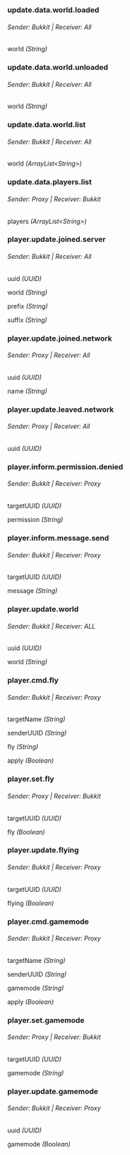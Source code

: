 ### update.data.world.loaded
###### *Sender: Bukkit | Receiver: All*

world *(String)*

### update.data.world.unloaded
###### *Sender: Bukkit | Receiver: All*

world *(String)*

### update.data.world.list
###### *Sender: Bukkit | Receiver: All*

world *(ArrayList\<String>)*

### update.data.players.list
###### *Sender: Proxy | Receiver: Bukkit*

players *(ArrayList\<String>)*

### player.update.joined.server
###### *Sender: Bukkit | Receiver: All*

uuid *(UUID)*

world *(String)*

prefix *(String)*

suffix *(String)*


### player.update.joined.network
###### *Sender: Proxy | Receiver: All*

uuid *(UUID)*

name *(String)*


### player.update.leaved.network
###### *Sender: Proxy | Receiver: All*

uuid *(UUID)*


### player.inform.permission.denied
###### Sender: Bukkit | Receiver: Proxy

targetUUID *(UUID)*

permission *(String)*


### player.inform.message.send
###### Sender: Bukkit | Receiver: Proxy

targetUUID *(UUID)*

message *(String)*


### player.update.world
###### Sender: Bukkit | Receiver: ALL

uuid *(UUID)*

world *(String)*


### player.cmd.fly
###### Sender: Bukkit | Receiver: Proxy

targetName *(String)*

senderUUID *(String)*

fly *(String)*

apply *(Boolean)*


### player.set.fly
###### Sender: Proxy | Receiver: Bukkit

targetUUID *(UUID)*

fly *(Boolean)*


### player.update.flying
###### Sender: Bukkit | Receiver: Proxy

targetUUID *(UUID)*

flying *(Boolean)*


### player.cmd.gamemode
###### Sender: Bukkit | Receiver: Proxy

targetName *(String)*

senderUUID *(String)*

gamemode *(String)*

apply *(Boolean)*


### player.set.gamemode
###### Sender: Proxy | Receiver: Bukkit

targetUUID *(UUID)*

gamemode *(String)*


### player.update.gamemode
###### Sender: Bukkit | Receiver: Proxy

uuid *(UUID)*

gamemode *(Boolean)*


